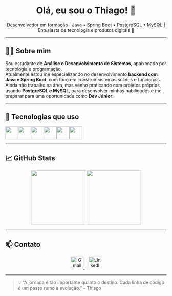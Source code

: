 <h1 align="center">Olá, eu sou o Thiago! 👋</h1>

<p align="center">
  Desenvolvedor em formação | Java • Spring Boot • PostgreSQL • MySQL | Entusiasta de tecnologia e produtos digitais 🚀
</p>

---

## 👨‍💻 Sobre mim

Sou estudante de **Análise e Desenvolvimento de Sistemas**, apaixonado por tecnologia e programação.  
Atualmente estou me especializando no desenvolvimento **backend com Java e Spring Boot**, com foco em construir sistemas sólidos e funcionais.  
Ainda não trabalho na área, mas venho praticando com projetos próprios, usando **PostgreSQL e MySQL**, para desenvolver minhas habilidades e me preparar para uma oportunidade como **Dev Júnior**.

---

## 🧰 Tecnologias que uso

<div style="display: flex; flex-wrap: wrap;">
  <img src="https://cdn.jsdelivr.net/gh/devicons/devicon/icons/java/java-original.svg" width="40" />
  <img src="https://cdn.jsdelivr.net/gh/devicons/devicon/icons/spring/spring-original.svg" width="40" />
  <img src="https://cdn.jsdelivr.net/gh/devicons/devicon/icons/postgresql/postgresql-original.svg" width="40" />
  <img src="https://cdn.jsdelivr.net/gh/devicons/devicon/icons/mysql/mysql-original.svg" width="40" />
  <img src="https://cdn.jsdelivr.net/gh/devicons/devicon/icons/git/git-original.svg" width="40" />
  <img src="https://cdn.jsdelivr.net/gh/devicons/devicon/icons/github/github-original.svg" width="40" />
</div>

---

## 📈 GitHub Stats

<div align="center">
  <img height="170em" src="https://github-readme-stats.vercel.app/api?username=seu-usuario&show_icons=true&theme=github_dark" />
  <img height="170em" src="https://github-readme-stats.vercel.app/api/top-langs/?username=seu-usuario&layout=compact&theme=github_dark" />
</div>

---

## 📫 Contato

<p align="center">
  <a href="thiagocmarangoni@gmail.com">
    <img src="https://cdn.jsdelivr.net/gh/devicons/devicon/icons/google/google-original.svg" width="40" title="Gmail" />
  </a>
  &nbsp;&nbsp;
  <a href="www.linkedin.com/in/thiago-marangoni-2b7516310" target="_blank">
    <img src="https://cdn.jsdelivr.net/gh/devicons/devicon/icons/linkedin/linkedin-original.svg" width="40" title="LinkedIn" />
  </a>
</p>

---

> 💡 “A jornada é tão importante quanto o destino. Cada linha de código é um passo rumo à evolução.” – Thiago
